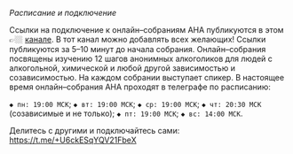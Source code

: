 *Расписание и подключение*

Ссылки на подключение к онлайн–собраниям АНА публикуются в этом 👉🏼 [канале](https://t.me/+U6ckESqYQV21FbeX). В тот канал можно добавлять всех желающих! Ссылки публикуются за 5–10 минут до начала собрания. Онлайн–собрания посвящены изучению 12 шагов анонимных алкоголиков для людей с алкогольной, химической и любой другой зависимостью и созависимостью. На каждом собрании выступает спикер. В настоящее время онлайн–собрания АНА проходят в телеграфе по расписанию:

 `◆ пн: 19:00 МСК`;
 `◆ вт: 19:00 МСК`;
 `◆ ср: 19:00 МСК`;
 `◆ чт: 20:30 МСК` (созависимые и не только);
 `◆ пт: 19:00 МСК`;
 `◆ вс: 14:00 МСК`.

Делитесь с другими и подключайтесь сами: https://t.me/+U6ckESqYQV21FbeX
